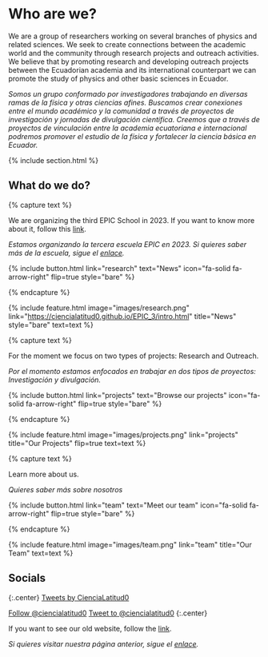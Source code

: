---
---

# Who are we?

We are a group of researchers working on several branches of physics and related sciences. We seek to create connections between the academic world and the community through research projects and outreach activities. We believe that by promoting research and developing outreach projects between the Ecuadorian academia and its international counterpart we can promote the study of physics and other basic sciences in Ecuador.

_Somos un grupo conformado por investigadores trabajando en diversas ramas de la física y otras ciencias afines. Buscamos crear conexiones entre el mundo académico y la comunidad a través de proyectos de investigación y jornadas de divulgación científica. Creemos que a través de proyectos de vinculación entre la academia ecuatoriana e internacional podremos promover el estudio de la física y fortalecer la ciencia básica en Ecuador._



{% include section.html %}


## What do we do?

{% capture text %}

We are organizing the third EPIC School in 2023. If you want to know more about it, follow this [link](https://ciencialatitud0.github.io/EPIC_3/intro.html).

_Estamos organizando la tercera escuela EPIC en 2023. Si quieres saber más de la escuela, sigue el [enlace](https://ciencialatitud0.github.io/EPIC_3/intro.html)._

{%
  include button.html
  link="research"
  text="News"
  icon="fa-solid fa-arrow-right"
  flip=true
  style="bare"
%}

{% endcapture %}

{%
  include feature.html
  image="images/research.png"
  link="https://ciencialatitud0.github.io/EPIC_3/intro.html"
  title="News"
  style="bare"
  text=text
%}

{% capture text %}

For the moment we focus on two types of projects: Research and Outreach.

_Por el momento estamos enfocados en trabajar en dos tipos de proyectos: Investigación y divulgación._

{%
  include button.html
  link="projects"
  text="Browse our projects"
  icon="fa-solid fa-arrow-right"
  flip=true
  style="bare"
%}

{% endcapture %}

{%
  include feature.html
  image="images/projects.png"
  link="projects"
  title="Our Projects"
  flip=true
  text=text
%}


{% capture text %}

Learn more about us.

_Quieres saber más sobre nosotros_

{%
  include button.html
  link="team"
  text="Meet our team"
  icon="fa-solid fa-arrow-right"
  flip=true
  style="bare"
%}

{% endcapture %}

{%
  include feature.html
  image="images/team.png"
  link="team"
  title="Our Team"
  text=text
%}

## Socials

<!-- Twitter embeds from https://publish.twitter.com/ -->

{:.center}
<a class="twitter-timeline" data-width="400" data-height="400" href="https://twitter.com/ciencialatitud0?ref_src=twsrc%5Etfw">Tweets by CienciaLatitud0</a> <script async src="https://platform.twitter.com/widgets.js" charset="utf-8"></script>

<a href="https://twitter.com/ciencialatitud0?ref_src=twsrc%5Etfw" class="twitter-follow-button" data-show-count="false">Follow @ciencialatitud0</a><script async src="https://platform.twitter.com/widgets.js" charset="utf-8"></script>
<a href="https://twitter.com/intent/tweet?screen_name=ciencialatitud0&ref_src=twsrc%5Etfw" class="twitter-mention-button" data-show-count="false">Tweet to @ciencialatitud0</a><script async src="https://platform.twitter.com/widgets.js" charset="utf-8"></script>
{:.center}


If you want to see our old website, follow the [link](https://sites.google.com/view/ciencia-latitud-0/home?authuser=0).

_Si quieres visitar nuestra página anterior, sigue el [enlace](https://sites.google.com/view/ciencia-latitud-0/home?authuser=0)._
